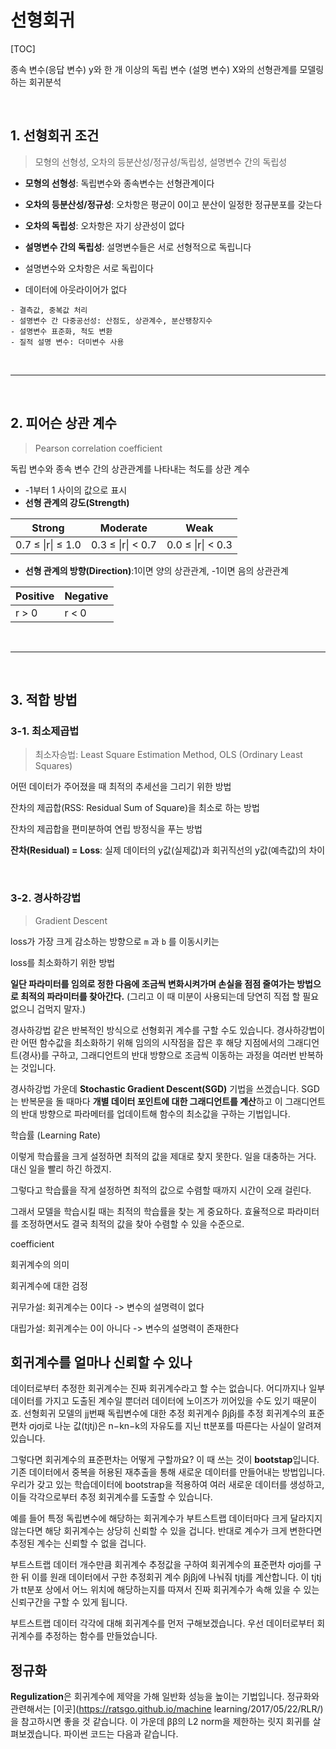 # 선형회귀

[TOC]

종속 변수(응답 변수) y와 한 개 이상의 독립 변수 (설명 변수) X와의 선형관계를 모델링하는 회귀분석

<br>

## 1. 선형회귀 조건

> 모형의 선형성, 오차의 등분산성/정규성/독립성, 설명변수 간의 독립성

- **모형의 선형성**: 독립변수와 종속변수는 선형관계이다
- **오차의 등분산성/정규성**: 오차항은 평균이 0이고 분산이 일정한 정규분포를 갖는다

- **오차의 독립성**: 오차항은 자기 상관성이 없다

- **설명변수 간의 독립성**: 설명변수들은 서로 선형적으로 독립니다
- 설명변수와 오차항은 서로 독립이다

- 데이터에 아웃라이어가 없다

```
- 결측값, 중복값 처리
- 설명변수 간 다중공선성: 산점도, 상관계수, 분산팽창지수
- 설명변수 표준화, 척도 변환
- 질적 설명 변수: 더미변수 사용
```

<br>

---

<br>

## 2. 피어슨 상관 계수

> Pearson correlation coefficient

독립 변수와 종속 변수 간의 상관관계를 나타내는 척도를 상관 계수

-  -1부터 1 사이의 값으로 표시
- **선형 관계의 강도(Strength)**

| Strong            | Moderate          | Weak              |
| ----------------- | ----------------- | ----------------- |
| 0.7 ≤ \|r\| ≤ 1.0 | 0.3 ≤ \|r\| < 0.7 | 0.0 ≤ \|r\| < 0.3 |

- **선형 관계의 방향(Direction)**:1이면 양의 상관관계, -1이면 음의 상관관계

| Positive | Negative |
| -------- | -------- |
| r > 0    | r < 0    |

<br>

---

<br>

## 3. 적합 방법

### 3-1. 최소제곱법

> 최소자승법: Least Square Estimation Method, OLS (Ordinary Least Squares)

어떤 데이터가 주어졌을 때 최적의 추세선을 그리기 위한 방법 

잔차의 제곱합(RSS: Residual Sum of Square)을 최소로 하는 방법

잔차의 제곱합을 편미분하여 연립 방정식을 푸는 방법

**잔차(Residual)  = Loss**: 실제 데이터의 y값(실제값)과 회귀직선의 y값(예측값)의 차이

<br>

### 3-2. 경사하강법

> Gradient Descent

loss가 가장 크게 감소하는 방향으로 `m` 과 `b` 를 이동시키는

loss를 최소화하기 위한 방법

**일단 파라미터를 임의로 정한 다음에 조금씩 변화시켜가며 손실을 점점 줄여가는 방법으로 최적의 파라미터를 찾아간다.** (그리고 이 때 미분이 사용되는데 당연히 직접 할 필요 없으니 겁먹지 말자.)



경사하강법 같은 반복적인 방식으로 선형회귀 계수를 구할 수도 있습니다. 경사하강법이란 어떤 함수값을 최소화하기 위해 임의의 시작점을 잡은 후 해당 지점에서의 그래디언트(경사)를 구하고, 그래디언트의 반대 방향으로 조금씩 이동하는 과정을 여러번 반복하는 것입니다. 

 경사하강법 가운데 **Stochastic Gradient Descent(SGD)** 기법을 쓰겠습니다. SGD는 반복문을 돌 때마다 **개별 데이터 포인트에 대한 그래디언트를 계산**하고 이 그래디언트의 반대 방향으로 파라메터를 업데이트해 함수의 최소값을 구하는 기법입니다.



학습률 (Learning Rate)

이렇게 학습률을 크게 설정하면 최적의 값을 제대로 찾지 못한다. 일을 대충하는 거다. 대신 일을 빨리 하긴 하겠지.

그렇다고 학습률을 작게 설정하면 최적의 값으로 수렴할 때까지 시간이 오래 걸린다.

그래서 모델을 학습시킬 때는 최적의 학습률을 찾는 게 중요하다. 효율적으로 파라미터를 조정하면서도 결국 최적의 값을 찾아 수렴할 수 있을 수준으로.



coefficient

회귀계수의 의미



회귀계수에 대한 검정

귀무가설: 회귀계수는 0이다 -> 변수의 설명력이 없다

대립가설: 회귀계수는 0이 아니다 -> 변수의 설명력이 존재한다



## 회귀계수를 얼마나 신뢰할 수 있나

데이터로부터 추정한 회귀계수는 진짜 회귀계수라고 할 수는 없습니다. 어디까지나 일부 데이터를 가지고 도출된 계수일 뿐더러 데이터에 노이즈가 끼어있을 수도 있기 때문이죠. 선형회귀 모델의 jj번째 독립변수에 대한 추정 회귀계수 βjβj를 추정 회귀계수의 표준편차 σjσj로 나눈 값(tjtj)은 n−kn−k의 자유도를 지닌 tt분포를 따른다는 사실이 알려져 있습니다.

그렇다면 회귀계수의 표준편차는 어떻게 구할까요? 이 때 쓰는 것이 **bootstap**입니다. 기존 데이터에서 중복을 허용된 재추출을 통해 새로운 데이터를 만들어내는 방법입니다. 우리가 갖고 있는 학습데이터에 bootstrap을 적용하여 여러 새로운 데이터를 생성하고, 이들 각각으로부터 추정 회귀계수를 도출할 수 있습니다.

예를 들어 특정 독립변수에 해당하는 회귀계수가 부트스트랩 데이터마다 크게 달라지지 않는다면 해당 회귀계수는 상당히 신뢰할 수 있을 겁니다. 반대로 계수가 크게 변한다면 추정된 계수는 신뢰할 수 없을 겁니다.

부트스트랩 데이터 개수만큼 회귀계수 추정값을 구하여 회귀계수의 표준편차 σjσj를 구한 뒤 이를 원래 데이터에서 구한 추정회귀 계수 βjβj에 나눠줘 tjtj를 계산합니다. 이 tjtj가 tt분포 상에서 어느 위치에 해당하는지를 따져서 진짜 회귀계수가 속해 있을 수 있는 신뢰구간을 구할 수 있게 됩니다.

부트스트랩 데이터 각각에 대해 회귀계수를 먼저 구해보겠습니다. 우선 데이터로부터 회귀계수를 추정하는 함수를 만들었습니다.

## 정규화

**Regulization**은 회귀계수에 제약을 가해 일반화 성능을 높이는 기법입니다. 정규화와 관련해서는 [이곳](https://ratsgo.github.io/machine learning/2017/05/22/RLR/)을 참고하시면 좋을 것 같습니다. 이 가운데 ββ의 L2 norm을 제한하는 릿지 회귀를 살펴보겠습니다. 파이썬 코드는 다음과 같습니다.
